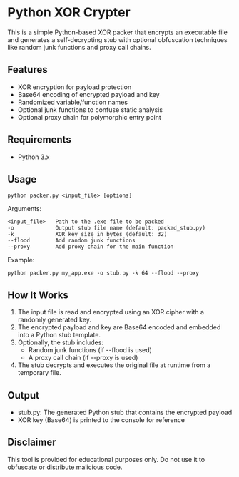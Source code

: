 Python XOR Crypter
=======================

This is a simple Python-based XOR packer that encrypts an executable file and generates a self-decrypting stub with optional obfuscation techniques like random junk functions and proxy call chains.

Features
--------

- XOR encryption for payload protection
- Base64 encoding of encrypted payload and key
- Randomized variable/function names
- Optional junk functions to confuse static analysis
- Optional proxy chain for polymorphic entry point

Requirements
------------

- Python 3.x

Usage
-----

    python packer.py <input_file> [options]

Arguments:

    <input_file>   Path to the .exe file to be packed
    -o             Output stub file name (default: packed_stub.py)
    -k             XOR key size in bytes (default: 32)
    --flood        Add random junk functions
    --proxy        Add proxy chain for the main function

Example:

    python packer.py my_app.exe -o stub.py -k 64 --flood --proxy

How It Works
------------

1. The input file is read and encrypted using an XOR cipher with a randomly generated key.
2. The encrypted payload and key are Base64 encoded and embedded into a Python stub template.
3. Optionally, the stub includes:
   - Random junk functions (if --flood is used)
   - A proxy call chain (if --proxy is used)
4. The stub decrypts and executes the original file at runtime from a temporary file.

Output
------

- stub.py: The generated Python stub that contains the encrypted payload
- XOR key (Base64) is printed to the console for reference

Disclaimer
----------

This tool is provided for educational purposes only. Do not use it to obfuscate or distribute malicious code.
